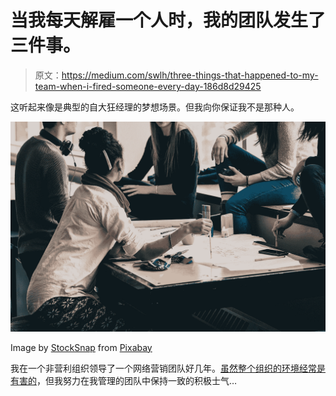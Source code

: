 # 当我每天解雇一个人时，我的团队发生了三件事。

> 原文：<https://medium.com/swlh/three-things-that-happened-to-my-team-when-i-fired-someone-every-day-186d8d29425>

这听起来像是典型的自大狂经理的梦想场景。但我向你保证我不是那种人。

![](img/fccbc5b7b1652a9f3f67425edbcf46f9.png)

Image by [StockSnap](https://pixabay.com/users/StockSnap-894430/?utm_source=link-attribution&utm_medium=referral&utm_campaign=image&utm_content=2557396) from [Pixabay](https://pixabay.com/?utm_source=link-attribution&utm_medium=referral&utm_campaign=image&utm_content=2557396)

我在一个非营利组织领导了一个网络营销团队好几年。[虽然整个组织的环境经常是有害的](/@dreadfullyposh/what-its-like-to-get-fired-for-being-gay-in-2018-da3a67e824ae)，但我努力在我管理的团队中保持一致的积极士气…